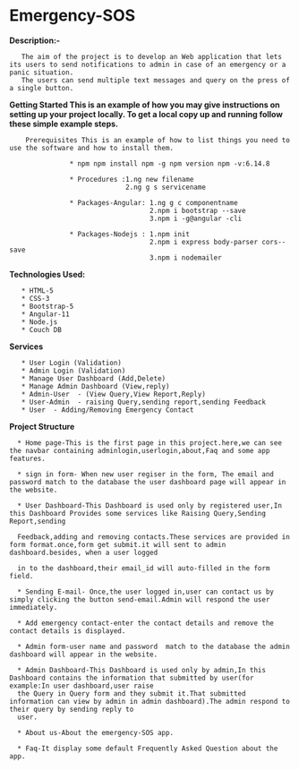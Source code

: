 # Emergency-SOS

**Description:-**
     
       The aim of the project is to develop an Web application that lets its users to send notifications to admin in case of an emergency or a panic situation. 
       The users can send multiple text messages and query on the press of a single button.
       
**Getting Started This is an example of how you may give instructions on setting up your project locally. To get a local copy up and running follow these simple example steps.**

        Prerequisites This is an example of how to list things you need to use the software and how to install them.

                   * npm npm install npm -g npm version npm -v:6.14.8

                   * Procedures :1.ng new filename 
                                 2.ng g s servicename

                   * Packages-Angular: 1.ng g c componentname 
                                       2.npm i bootstrap --save  
                                       3.npm i -g@angular -cli

                   * Packages-Nodejs : 1.npm init 
                                       2.npm i express body-parser cors--save
                                       3.npm i nodemailer 
       
 **Technologies Used:**
      
       * HTML-5
       * CSS-3
       * Bootstrap-5
       * Angular-11
       * Node.js
       * Couch DB
       
  **Services**
      
       * User Login (Validation)
       * Admin Login (Validation)
       * Manage User Dashboard (Add,Delete)
       * Manage Admin Dashboard (View,reply)
       * Admin-User  - (View Query,View Report,Reply)
       * User-Admin  - raising Query,sending report,sending Feedback
       * User  - Adding/Removing Emergency Contact
       
 **Project Structure**
 
      * Home page-This is the first page in this project.here,we can see the navbar containing adminlogin,userlogin,about,Faq and some app features.
      
      * sign in form- When new user regiser in the form, The email and password match to the database the user dashboard page will appear in the website.
      
      * User Dashboard-This Dashboard is used only by registered user,In this Dashboard Provides some services like Raising Query,Sending Report,sending   
      
      Feedback,adding and removing contacts.These services are provided in form format.once,form get submit.it will sent to admin dashboard.besides, when a user logged
      
      in to the dashboard,their email_id will auto-filled in the form field.
       
      * Sending E-mail- Once,the user logged in,user can contact us by simply clicking the button send-email.Admin will respond the user immediately.
      
      * Add emergency contact-enter the contact details and remove the contact details is displayed. 
      
      * Admin form-user name and password  match to the database the admin dashboard will appear in the website.
      
      * Admin Dashboard-This Dashboard is used only by admin,In this Dashboard contains the information that submitted by user(for example:In user dashboard,user raise         
      the Query in Query form and they submit it.That submitted information can view by admin in admin dashboard).The admin respond to their query by sending reply to       
      user.
      
      * About us-About the emergency-SOS app. 
      
      * Faq-It display some default Frequently Asked Question about the app.
     


                                     
